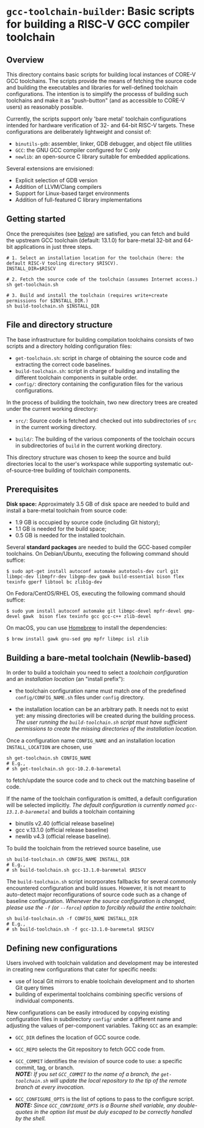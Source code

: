 # `gcc-toolchain-builder`: Basic scripts for building a RISC-V GCC compiler toolchain

## Overview

This directory contains basic scripts for building local instances of CORE-V GCC toolchains.
The scripts provide the means of fetching the source code and building the executables
and libraries for well-defined toolchain configurations.  The intention is to
simplify the processs of building such toolchains and make it as "push-button"
(and as accessible to CORE-V users) as reasonably possible.

Currently, the scripts support only 'bare metal' toolchain configurations
intended for hardware verification of 32- and 64-bit RISC-V targets.
These configurations are deliberately lightweight and consist of:

* `binutils-gdb`: assembler, linker, GDB debugger, and object file utilities
* `GCC`: the GNU GCC compiler configured for C only
* `newlib`: an open-source C library suitable for embedded applications.

Several extensions are envisioned:

* Explicit selection of GDB version
* Addition of LLVM/Clang compilers
* Support for Linux-based target environments
* Addition of full-featured C library implementations

## Getting started

Once the prerequisites (see [below](#Prerequisites)) are satisfied, you can fetch and build the
upstream GCC toolchain (default: 13.1.0) for bare-metal 32-bit and 64-bit applications in just three steps.

    # 1. Select an installation location for the toolchain (here: the default RISC-V tooling directory $RISCV).
    INSTALL_DIR=$RISCV

    # 2. Fetch the source code of the toolchain (assumes Internet access.)
    sh get-toolchain.sh

    # 3. Build and install the toolchain (requires write+create permissions for $INSTALL_DIR.)
    sh build-toolchain.sh $INSTALL_DIR

## File and directory structure

The base infrastructure for building compilation toolchains consists of two scripts
and a directory holding configuration files:

 * `get-toolchain.sh`: script in charge of obtaining the source code and
extracting the correct code baselines.
 * `build-toolchain.sh`: script in charge of building and installing the
different toolchain components in suitable order.
 * `config/`: directory containing the configuration files for the various configurations.

In the process of building the toolchain, two new directory trees are created
under the current working directory:

 * `src/`: Source code is fetched and checked out into subdirectories of `src` in
 the current working directory.

 * `build/`: The building of the various components of the toolchain occurs in
 subdirectories of `build` in the current working directory.

This directory structure was chosen to keep the source and build directories
local to the user's workspace while supporting systematic out-of-source-tree
building of toolchain components.

## Prerequisites

**Disk space:** Approximately 3.5 GB of disk space are needed to build and install a bare-metal toolchain
from source code:

 * 1.9 GB is occupied by source code (including Git history);
 * 1.1 GB is needed for the build space;
 * 0.5 GB is needed for the installed toolchain.

Several **standard packages** are needed to build the GCC-based compiler
toolchains.  On Debian/Ubuntu, executing the following command should suffice:

    $ sudo apt-get install autoconf automake autotools-dev curl git libmpc-dev libmpfr-dev libgmp-dev gawk build-essential bison flex texinfo gperf libtool bc zlib1g-dev

On Fedora/CentOS/RHEL OS, executing the following command should suffice:

    $ sudo yum install autoconf automake git libmpc-devel mpfr-devel gmp-devel gawk  bison flex texinfo gcc gcc-c++ zlib-devel

On macOS, you can use [Homebrew](http://brew.sh) to install the dependencies:

    $ brew install gawk gnu-sed gmp mpfr libmpc isl zlib

## Building a bare-metal toolchain (Newlib-based)

In order to build a toolchain you need to select a _toolchain configuration_ and
an _installation location_ (an "install prefix"):

 * the toolchain configuration name must match one of the predefined `config/CONFIG_NAME.sh`
files under `config` directory.

 * the installation location can be an arbitrary path.  It needs not to exist
yet: any missing directories will be created during the building process. _The user running the
`build-toolchain.sh` script must have sufficient permissions to create the
missing directories of the installation location._

Once a configuration name `CONFIG_NAME` and an installation location
`INSTALL_LOCATION` are chosen, use

    sh get-toolchain.sh CONFIG_NAME
    # E.g.,
    # sh get-toolchain.sh gcc-10.2.0-baremetal

to fetch/update the source code and to check out the matching baseline of code.

If the name of the toolchain configuration is omitted, a default configuration
will be selected implicitly.  _The default configuration is currently named
`gcc-13.1.0-baremetal`_ and builds a toolchain containing

 * binutils v2.40 (official release baseline)
 * gcc v.13.1.0 (official release baseline)
 * newlib v4.3 (official release baseline).

To build the toolchain from the retrieved source baseline, use

    sh build-toolchain.sh CONFIG_NAME INSTALL_DIR
    # E.g.,
    # sh build-toolchain.sh gcc-13.1.0-baremetal $RISCV

The `build-toolchain.sh` script incorporates fallbacks for several commonly encountered configuration and
build issues. However, it is not meant to auto-detect major reconfigurations of source
code such as a change of baseline configuration.  _Whenever the source
configuration is changed, please use the `-f` (or `--force`)
option to forcibly rebuild the entire toolchain_:

    sh build-toolchain.sh -f CONFIG_NAME INSTALL_DIR
    # E.g.,
    # sh build-toolchain.sh -f gcc-13.1.0-baremetal $RISCV

## Defining new configurations

Users involved with toolchain validation and development may be interested in
creating new configurations that cater for specific needs:

 * use of local Git mirrors to enable toolchain development and to shorten
   Git query times
 * building of experimental toolchains combining specific versions of individual
   components.

New configurations can be easily introduced by copying existing
configuration files in subdirectory `config/` under a different name and
adjusting the values of per-component variables.  Taking `GCC` as an example:

 * `GCC_DIR` defines the location of GCC source code.
 * `GCC_REPO` selects the Git repository to fetch GCC code from.
 * `GCC_COMMIT` identifies the revision of source code to use: a specific commit,
   tag, or branch. \
   _**NOTE:** If you set `GCC_COMMIT` to the name of a branch, the
   `get-toolchain.sh` will update the local repository to the tip of the remote
   branch at every invocation._

 * `GCC_CONFIGURE_OPTS` is the list of options to pass to the configure script. \
   _**NOTE:** Since `GCC_CONFIGURE_OPTS` is a Bourne shell variable, any double-quotes in
   the option list must be duly escaped to be correctly handled by the shell._
